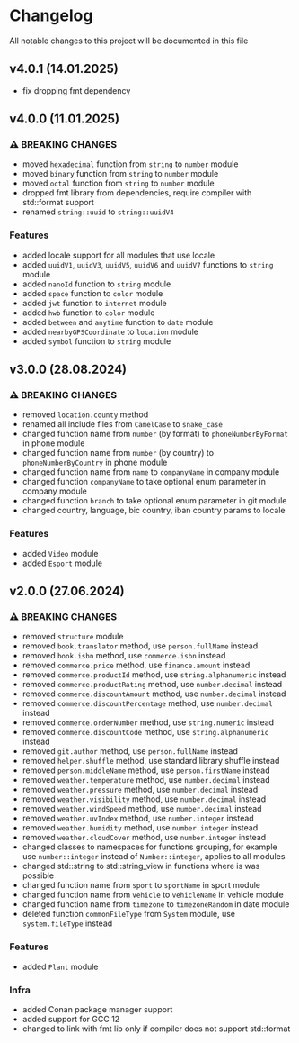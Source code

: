 # Changelog

All notable changes to this project will be documented in this file

## v4.0.1 (14.01.2025)

* fix dropping fmt dependency

## v4.0.0 (11.01.2025)

### ⚠ BREAKING CHANGES

* moved `hexadecimal` function from `string` to `number` module
* moved `binary` function from `string` to `number` module
* moved `octal` function from `string` to `number` module
* dropped fmt library from dependencies, require compiler with std::format support
* renamed `string::uuid` to `string::uuidV4`

### Features

* added locale support for all modules that use locale
* added `uuidV1`, `uuidV3`, `uuidV5`, `uuidV6` and `uuidV7` functions to `string` module
* added `nanoId` function to `string` module
* added `space` function to `color` module
* added `jwt` function to `internet` module
* added `hwb` function to `color` module
* added `between` and `anytime` function to `date` module
* added `nearbyGPSCoordinate` to `location` module
* added `symbol` function to `string` module

## v3.0.0 (28.08.2024)

### ⚠ BREAKING CHANGES

* removed `location.county` method
* renamed all include files from `CamelCase` to `snake_case`
* changed function name from `number` (by format) to `phoneNumberByFormat` in phone module
* changed function name from `number` (by country) to `phoneNumberByCountry` in phone module
* changed function name from `name` to `companyName` in company module
* changed function `companyName` to take optional enum parameter in company module
* changed function `branch` to take optional enum parameter in git module
* changed country, language, bic country, iban country params to locale

### Features

* added `Video` module
* added `Esport` module

## v2.0.0 (27.06.2024)

### ⚠ BREAKING CHANGES

* removed `structure` module
* removed `book.translator` method, use `person.fullName` instead
* removed `book.isbn` method, use `commerce.isbn` instead
* removed `commerce.price` method, use `finance.amount` instead
* removed `commerce.productId` method, use `string.alphanumeric` instead
* removed `commerce.productRating` method, use `number.decimal` instead
* removed `commerce.discountAmount` method, use `number.decimal` instead
* removed `commerce.discountPercentage` method, use `number.decimal` instead
* removed `commerce.orderNumber` method, use `string.numeric` instead
* removed `commerce.discountCode` method, use `string.alphanumeric` instead
* removed `git.author` method, use `person.fullName` instead
* removed `helper.shuffle` method, use standard library shuffle instead
* removed `person.middleName` method, use `person.firstName` instead
* removed `weather.temperature` method, use `number.decimal` instead
* removed `weather.pressure` method, use `number.decimal` instead
* removed `weather.visibility` method, use `number.decimal` instead
* removed `weather.windSpeed` method, use `number.decimal` instead
* removed `weather.uvIndex` method, use `number.integer` instead
* removed `weather.humidity` method, use `number.integer` instead
* removed `weather.cloudCover` method, use `number.integer` instead
* changed classes to namespaces for functions grouping, for example use `number::integer` instead of `Number::integer`,
  applies to all modules
* changed std::string to std::string_view in functions where is was possible
* changed function name from `sport` to `sportName` in sport module
* changed function name from `vehicle` to `vehicleName` in vehicle module
* changed function name from `timezone` to `timezoneRandom` in date module
* deleted function `commonFileType` from `System` module, use `system.fileType` instead

### Features

* added `Plant` module

### Infra

* added Conan package manager support
* added support for GCC 12
* changed to link with fmt lib only if compiler does not support std::format
